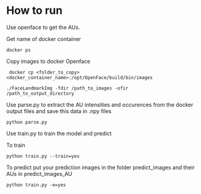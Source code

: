 # How to run

Use openface to get the AUs.

Get name of docker container 

`docker ps`

Copy images to docker Openface

` docker cp <folder_to_copy>  <docker_container_name>:/opt/OpenFace/build/bin/images`

`./FaceLandmarkImg -fdir /path_to_images -ofir /path_to_output_directory`

Use parse.py to extract the AU intensities and occurences from the docker output files and save this data in .npy files

`python parse.py`

Use train.py to train the model and predict

To train

`python train.py --train=yes`

To predict put your prediction images in the folder predict_images and their AUs in predict_images_AU

`python train.py -e=yes`
